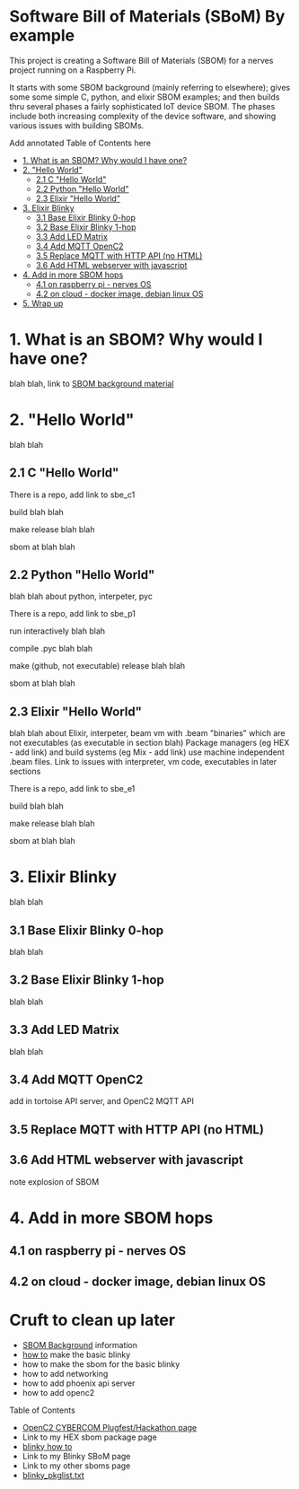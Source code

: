 # Software Bill of Materials (SBoM) By example
This project is creating a Software Bill of Materials (SBOM)
for a nerves project running on a Raspberry Pi.

It starts with some SBOM background (mainly referring to elsewhere);
gives some some simple C, python, and elixir SBOM examples;
and then builds thru several phases a fairly sophisticated
IoT device SBOM.
The phases include both increasing complexity of the device software,
and showing various issues with building SBOMs.

Add annotated Table of Contents here

- [1. What is an SBOM? Why would I have one?](#fix)
- [2. "Hello World"](#fix)
   * [2.1 C "Hello World"](#fix)
   * [2.2 Python "Hello World"](#fix)
   * [2.3 Elixir "Hello World"](#fix)
- [3. Elixir Blinky](#fix)
   * [3.1 Base Elixir Blinky 0-hop](#fix)
   * [3.2 Base Elixir Blinky 1-hop](#fix)
   * [3.3 Add LED Matrix](#fix)
   * [3.4 Add MQTT OpenC2](#fix)
   * [3.5 Replace MQTT with HTTP API (no HTML)](#fix)
   * [3.6 Add HTML webserver with javascript](#fix)
- [4. Add in more SBOM hops](#fix)
   * [4.1 on raspberry pi - nerves OS](#fix)
   * [4.2 on cloud - docker image, debian linux OS](#fix)
- [5. Wrap up](fix)



# 1. What is an SBOM? Why would I have one?
blah blah, link to
[SBOM background material](SbomBackground.md)

# 2. "Hello World"
blah blah

## 2.1 C "Hello World"
There is a repo,
add link to sbe_c1

build blah blah

make release blah blah

sbom at blah blah

## 2.2 Python "Hello World"
blah blah about python, interpeter, pyc

There is a repo,
add link to sbe_p1

run interactively blah blah

compile .pyc blah blah

make (github, not executable) release blah blah

sbom at blah blah

## 2.3 Elixir "Hello World"
blah blah about Elixir, interpeter, beam vm with .beam "binaries"
which are not executables (as executable in section blah)
Package managers (eg HEX - add link)
and build systems (eg Mix - add link) use machine independent
.beam files.
Link to issues with interpreter, vm code, executables in later sections

There is a repo,
add link to sbe_e1

build blah blah

make release blah blah

sbom at blah blah


# 3. Elixir Blinky
blah blah

## 3.1 Base Elixir Blinky 0-hop
blah blah

## 3.2 Base Elixir Blinky 1-hop
blah blah

## 3.3 Add LED Matrix
blah blah

## 3.4 Add MQTT OpenC2
add in tortoise API server, and OpenC2 MQTT API

## 3.5 Replace MQTT with HTTP API (no HTML)

## 3.6 Add HTML webserver with javascript
note explosion of SBOM

# 4. Add in more SBOM hops
## 4.1 on raspberry pi - nerves OS
## 4.2 on cloud - docker image, debian linux OS

# Cruft to clean up later
<ul>
  <li><a href="SbomBackground.html">SBOM Background</a> information </li>
  <li><a href="blinky_how_to.html">how to</a> make the basic blinky </li>
  <li>how to make the sbom for the basic blinky</li>
  <li>how to add networking</li>
  <li>how to add phoenix api server</li>
  <li>how to add openc2</li>
</ul>

<p>Table of Contents
<ul>
<li> <a href="https://github.com/oasis-tcs/openc2-usecases/tree/master/Cybercom-Plugfest">OpenC2 CYBERCOM Plugfest/Hackathon page</a>  </li>
<li>  Link to my HEX sbom package page  </li>
<li>  <a href="blinky_how_to.html">blinky how to</a>  </li>
<li>  Link to my Blinky SBoM page  </li>
<li>  Link to my other sboms page  </li>
<li>  <a href="blinky_pkglist.txt">blinky_pkglist.txt</a>  </li>
</ul>
